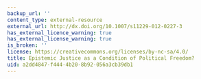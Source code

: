 ```yaml
---
backup_url: ''
content_type: external-resource
external_url: http://dx.doi.org/10.1007/s11229-012-0227-3
has_external_licence_warning: true
has_external_license_warning: true
is_broken: ''
license: https://creativecommons.org/licenses/by-nc-sa/4.0/
title: Epistemic Justice as a Condition of Political Freedom?
uid: a2dd4847-f444-4b20-8b92-056a3cb39db1
---
```

